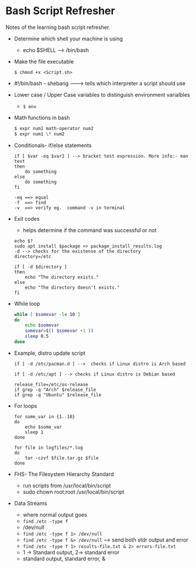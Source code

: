 # Bash Script Refresher 

Notes of the learning bash script refresher.

* Determine which shell your machine is using
    - echo $SHELL --> /bin/bash 

* Make the file executable 

    `$ chmod +x <Script.sh>`

* #!/bin/bash - shebang ---> tells which interpreter a script should use 

* Lower case / Upper Case variables to distinguish environment varialbles
    - `$ env ` 

* Math functions in bash

    ```bash 
    $ expr num1 math-operator num2
    $ expr num1 \* num2 
    ```

* Conditionals- if/else statements 

    ```
    if [ $var -eq $var2 ] --> bracket test expression. More info:- man test 
    then
        do something 
    else 
        do something 
    fi 

    -eq ==> equal 
    -f  ==> find
    -v  ==> verify eg.  command -v in terminal 
    ```

* Exit codes
    - helps determine if the command was successful or not 

    ```
    echo $?
    sudo apt install $package >> package_install_results.log 
    -d --> checks for the existense of the directory 
    directory=/etc

    if [ -d $directory ]
    then
        echo "The directory exists."
    else
        echo "The directory doesn't exists."
    fi 
    ```

* While loop

    ```bash
    while [ $somevar -le 10 ]
    do
        echo $somevar
        somevar=$(( $somevar +1 ))
        sleep 0.5
    done
    ```

* Example, distro update script 

    ```
    if [ -d /etc/pacman.d ] -->  checks if Linux distro is Arch based 

    if [ -d /etc/apt ] --> checks if Linux distro is Debian based

    release_file=/etc/os-release
    if grep -q "Arch" $release_file
    if grep -q "Ubuntu" $release_file
    ```

* For loops 

    ```
    for some_var in {1..10}
    do 
        echo $some_var
        sleep 1
    done

    for file in logfiles/*.log
    do
        tar -czvf $file.tar.gz $file 
    done
    ```

* FHS- The Filesystem Hierarchy Standard 
    - run scripts from /usr/local/bin/script
    - sudo chown root:root /usr/local/bin/script
    
* Data Streams
    - where normal output goes 
    - `find /etc -type f`
    - /dev/null 
    - `find /etc -type f 1> /dev/null`
    - `find /etc -type f &> /dev/null` --> send both stdr output and error 
    - `find /etc -type f 1> results-file.txt & 2> errors-file.txt`
    - 1 -> Standard output, 2-> standard error 
    - standard output, standard error, & 

